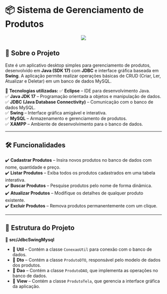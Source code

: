 <!--- ![Image](https://github.com/user-attachments/assets/4bdbd8ea-83c6-4300-a2e2-a810ddaac8ff) --->

# 📦 Sistema de Gerenciamento de Produtos

<div align="center">
  <img src="https://github.com/user-attachments/assets/4bdbd8ea-83c6-4300-a2e2-a810ddaac8ff">
</div>

## 🚀 Sobre o Projeto
Este é um aplicativo desktop simples para gerenciamento de produtos, desenvolvido em **Java (SDK 17)** com **JDBC** e interface gráfica baseada em **Swing**. A aplicação permite realizar operações básicas de CRUD (Criar, Ler, Atualizar e Deletar) em um banco de dados MySQL.

🔹 **Tecnologias utilizadas:**
✅ **Eclipse** – IDE para desenvolvimento Java.  
✅ **Java JDK 17** – Programação orientada a objetos e manipulação de dados.  
✅ **JDBC (Java Database Connectivity)** – Comunicação com o banco de dados MySQL.  
✅ **Swing** – Interface gráfica amigável e interativa.  
✅ **MySQL** – Armazenamento e gerenciamento de produtos.  
✅ **XAMPP** – Ambiente de desenvolvimento para o banco de dados.

---

## 🛠️ Funcionalidades
✔️ **Cadastrar Produtos** – Insira novos produtos no banco de dados com nome, quantidade e preço.  
✔️ **Listar Produtos** – Exiba todos os produtos cadastrados em uma tabela interativa.  
✔️ **Buscar Produtos** – Pesquise produtos pelo nome de forma dinâmica.  
✔️ **Atualizar Produtos** – Modifique os detalhes de qualquer produto existente.  
✔️ **Excluir Produtos** – Remova produtos permanentemente com um clique.  

---

## 📂 Estrutura do Projeto

📁 **src/JdbcSwingMysql**
- 📂 **Util** – Contém a classe `ConexaoUtil` para conexão com o banco de dados.
- 📂 **Dto** – Contém a classe `ProdutoDTO`, responsável pelo modelo de dados dos produtos.
- 📂 **Dao** – Contém a classe `ProdutoDAO`, que implementa as operações no banco de dados.
- 📂 **View** – Contém a classe `ProdutoTela`, que gerencia a interface gráfica da aplicação.

